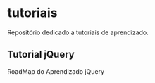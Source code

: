 # tutoriais

Repositório dedicado a tutoriais de aprendizado.

## Tutorial jQuery

RoadMap do Aprendizado jQuery
